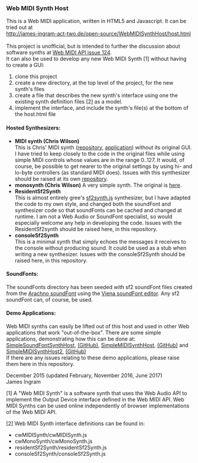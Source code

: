 ### Web MIDI Synth Host
This is a Web MIDI application, written in HTML5 and Javascript. It can be tried out at <br />
http://james-ingram-act-two.de/open-source/WebMIDISynthHost/host.html <br />
<br />
This project is unofficial, but is intended to further the discussion about software synths at [Web MIDI API issue 124](https://github.com/WebAudio/web-midi-api/issues/124).<br />
It can also be used to develop any new Web MIDI Synth [1] without having to create a GUI:
1. clone this project
2. create a new directory, at the top level of the project, for the new synth's files
3. create a file that describes the new synth's interface using one the existing synth definition files [2] as a model.
4. implement the interface, and include the synth's file(s) at the bottom of the host.html file

#### Hosted Synthesizers:
* **MIDI synth (Chris Wilson)**<br />
This is Chris' MIDI synth ([repository](https://github.com/cwilso/midi-synth), [application](https://webaudiodemos.appspot.com/midi-synth/index.html)) without its original GUI. I have tried to keep closely to the code in the original files while using simple MIDI controls whose values are in the range 0..127. It would, of course, be possible to get nearer to the original settings by using hi- and lo-byte controllers (as standard MIDI does). Issues with this synthesizer should be raised at its own [repository](https://github.com/cwilso/midi-synth).
* **monosynth (Chris Wilson)** A very simple synth. The original is [here](https://github.com/cwilso/monosynth).<br />
* **ResidentSf2Synth**<br />
This is almost entirely gree's [sf2synth.js](https://github.com/gree/sf2synth.js) synthesizer, but I have adapted the code to my own style, and changed both the soundFont and synthesizer code so that soundFonts can be cached and changed at runtime. 
I am not a Web Audio or SoundFont specialist, so would especially welcome any help in developing the code.
Issues with the ResidentSf2synth should be raised here, in this repository.
* **consoleSf2Synth**<br />
This is a minimal synth that simply echoes the messages it receives to the console without producing sound.
It could be used as a stub when writing a new synthesizer.
Issues with the consoleSf2Synth should be raised here, in this repository.

#### SoundFonts:
The soundFonts directory has been seeded with sf2 soundFont files created from the [Arachno soundFont](http://www.arachnosoft.com/main/soundfont.php) using the [Viena soundFont editor](http://www.synthfont.com/index.html). Any sf2 soundFont can, of course, be used.<br />

#### Demo Applications:
Web MIDI synths can easily be lifted out of this host and used in other Web applications that work "out-of-the-box". There are some simple applications, demonstrating how this can be done at:<br /> [SimpleSoundFontSynthHost](http://james-ingram-act-two.de/open-source/SimpleSoundFontSynthHost/host.html),  [(GitHub)](https://github.com/notator/SimpleSoundFontSynthHost),
[SimpleMIDISynthHost](http://james-ingram-act-two.de/open-source/SimpleMIDISynthHost/host.html),
[(GitHub)](https://github.com/notator/SimpleMIDISynthHost) and
[SimpleMIDISynthHost2](http://james-ingram-act-two.de/open-source/SimpleMIDISynthHost2/host.html),
[(GitHub)](https://github.com/notator/SimpleMIDISynthHost2)<br />
If there are any issues relating to these demo applications, please raise them here in this repository.

December 2015 (updated February, November 2016, June 2017)<br />
James Ingram

[1] A "Web MIDI Synth" is a software synth that uses the Web Audio API to implement the Output Device interface defined in the Web MIDI API. Web MIDI Synths can be used online independently of browser implementations of the Web MIDI API.<br />

[2] Web MIDI Synth interface definitions can be found in:
* cwMIDISynth/cwMIDISynth.js
* cwMonoSynth/cwMonoSynth.js
* residentSf2Synth/residentSf2Synth.js
* consoleSf2Synth/consoleSf2Synth.js
